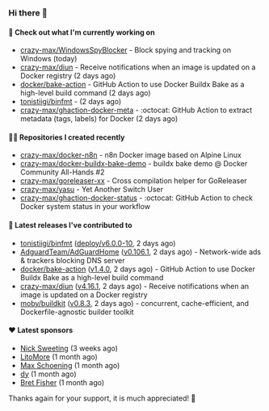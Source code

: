 ### Hi there 👋

#### 👷 Check out what I'm currently working on

- [crazy-max/WindowsSpyBlocker](https://github.com/crazy-max/WindowsSpyBlocker) - Block spying and tracking on Windows (today)
- [crazy-max/diun](https://github.com/crazy-max/diun) - Receive notifications when an image is updated on a Docker registry (2 days ago)
- [docker/bake-action](https://github.com/docker/bake-action) - GitHub Action to use Docker Buildx Bake as a high-level build command (2 days ago)
- [tonistiigi/binfmt](https://github.com/tonistiigi/binfmt) -  (2 days ago)
- [crazy-max/ghaction-docker-meta](https://github.com/crazy-max/ghaction-docker-meta) - :octocat: GitHub Action to extract metadata (tags, labels) for Docker (2 days ago)

#### 👨‍💻 Repositories I created recently

- [crazy-max/docker-n8n](https://github.com/crazy-max/docker-n8n) - n8n Docker image based on Alpine Linux
- [crazy-max/docker-buildx-bake-demo](https://github.com/crazy-max/docker-buildx-bake-demo) - buildx bake demo @ Docker Community All-Hands #2
- [crazy-max/goreleaser-xx](https://github.com/crazy-max/goreleaser-xx) - Cross compilation helper for GoReleaser
- [crazy-max/yasu](https://github.com/crazy-max/yasu) - Yet Another Switch User
- [crazy-max/ghaction-docker-status](https://github.com/crazy-max/ghaction-docker-status) - :octocat: GitHub Action to check Docker system status in your workflow

#### 🚀 Latest releases I've contributed to

- [tonistiigi/binfmt](https://github.com/tonistiigi/binfmt) ([deploy/v6.0.0-10](https://github.com/tonistiigi/binfmt/releases/tag/deploy%2Fv6.0.0-10), 2 days ago)
- [AdguardTeam/AdGuardHome](https://github.com/AdguardTeam/AdGuardHome) ([v0.106.1](https://github.com/AdguardTeam/AdGuardHome/releases/tag/v0.106.1), 2 days ago) - Network-wide ads &amp; trackers blocking DNS server
- [docker/bake-action](https://github.com/docker/bake-action) ([v1.4.0](https://github.com/docker/bake-action/releases/tag/v1.4.0), 2 days ago) - GitHub Action to use Docker Buildx Bake as a high-level build command
- [crazy-max/diun](https://github.com/crazy-max/diun) ([v4.16.1](https://github.com/crazy-max/diun/releases/tag/v4.16.1), 2 days ago) - Receive notifications when an image is updated on a Docker registry
- [moby/buildkit](https://github.com/moby/buildkit) ([v0.8.3](https://github.com/moby/buildkit/releases/tag/v0.8.3), 2 days ago) - concurrent, cache-efficient, and Dockerfile-agnostic builder toolkit

#### ❤️ Latest sponsors
- [Nick Sweeting](https://github.com/pirate) (3 weeks ago)
- [LitoMore](https://github.com/LitoMore) (1 month ago)
- [Max Schoening](https://github.com/max) (1 month ago)
- [dy](https://github.com/dyipon) (1 month ago)
- [Bret Fisher](https://github.com/BretFisher) (1 month ago)

Thanks again for your support, it is much appreciated! 🙏
